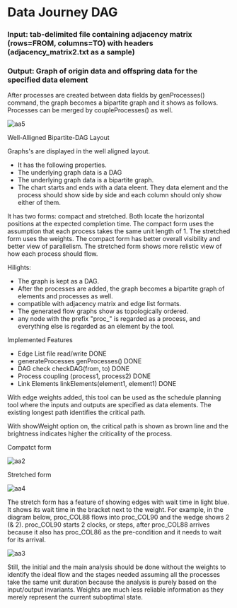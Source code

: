# Data Journey DAG

### Input: tab-delimited file containing adjacency matrix (rows=FROM, columns=TO) with headers (adjacency_matrix2.txt as a sample)
### Output: Graph of origin data and offspring data for the specified data element

After processes are created between data fields by genProcesses() command, the graph becomes a bipartite graph and it shows as follows.  Processes can be merged by coupleProcesses() as well.

![aa5](https://github.com/tomkob9999/data_journey_dag/assets/96751911/01355890-0545-49b8-b654-571cd87ef539)


Well-Alligned Bipartite-DAG Layout

Graphs's are displayed in the well aligned layout.

- It has the following properties.
- The underlying graph data is a DAG
- The underlying graph data is a bipartite graph.
- The chart starts and ends with a data eleent.  They data element and the process should show side by side and each column should only show either of them.

It has two forms: compact and stretched.  Both locate the horizontal positions at the expected completion time.  The compact form uses the assumption that each process takes the same unit length of 1.  The stretched form uses the weights.  The compact form has better overall visibility and better view of parallelism.  The stretched form shows more relistic view of how each process should flow.

Hilights:

- The graph is kept as a DAG.
- After the processes are added, the graph becomes a bipartite graph of elements and processes as well.
- compatible with adjacency matrix and edge list formats.
- The generated flow graphs show as topologically ordered.
- any node with the prefix "proc_" is regarded as a process, and everything else is regarded as an element by the tool.

Implemented Features
- Edge List file read/write DONE
- generateProcesses  genProcesses() DONE
- DAG check  checkDAG(from, to) DONE
- Process coupling  (process1, process2) DONE
- Link Elements  linkElements(element1, element1) DONE


With edge weights added, this tool can be used as the schedule planning tool where the inputs and outputs are specified as data elements.  The existing longest path identifies the critical path.

With showWeight option on, the critical path is shown as brown line and the brightness indicates higher the criticality of the process.

Compatct form

![aa2](https://github.com/tomkob9999/data_journey_dag/assets/96751911/2eb1cadd-b467-4fad-9608-bd0281ea50ee)


Stretched form

![aa4](https://github.com/tomkob9999/data_journey_dag/assets/96751911/f84cc930-4ab6-4183-936e-04207dd4efe1)


The stretch form has a feature of showing edges with wait time in light blue. It shows its wait time in the bracket next to the weight.
For example, in the diagram below, proc_COL88 flows into proc_COL90 and the wedge shows 2 (& 2).  proc_COL90 starts 2 clocks, or steps, after proc_COL88 arrives because it also has proc_COL86 as the pre-condition and it needs to wait for its arrival.


![aa3](https://github.com/tomkob9999/data_journey_dag/assets/96751911/62c1cb9c-7c0c-47bf-9e70-b452f28e8f97)




Still, the initial and the main analysis should be done without the weights to identify the ideal flow and the stages needed assuming all the processes take the same unit duration because the analysis is purely based on the input/output invariants.  Weights are much less reliable information as they merely represent the current suboptimal state.



